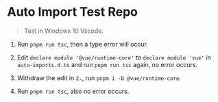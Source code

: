 # Auto Import Test Repo

> Test in Windows 10 Vscode.

1. Run `pnpm run tsc`, then a type error will occur.

2. Edit `declare module '@vue/runtime-core'` to `declare module 'vue'` in `auto-imports.d.ts` and run `pnpm run tsc` again, no error occurs.

3. Withdraw the edit in `2.`, run `pnpm i -D @vue/runtime-core`.

4. Run `pnpm run tsc`, also no error occurs.
